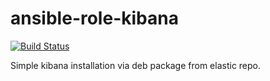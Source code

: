 # ansible-role-kibana

[![Build Status](https://travis-ci.org/marji/ansible-role-kibana.svg?branch=master)](https://travis-ci.org/marji/ansible-role-kibana)

Simple kibana installation via deb package from elastic repo.
